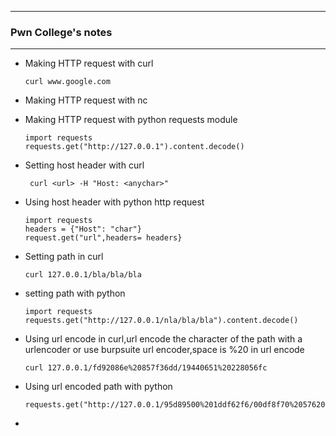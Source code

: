 * * *
### Pwn College's notes
* * *

- Making HTTP request with curl

      curl www.google.com
- Making HTTP request with nc

- Making HTTP request with python requests module

      import requests
      requests.get("http://127.0.0.1").content.decode()
- Setting host header with curl 

       curl <url> -H "Host: <anychar>"
- Using host header with python http request

      import requests
      headers = {"Host": "char"}
      request.get("url",headers= headers}
- Setting path in curl
    
      curl 127.0.0.1/bla/bla/bla
- setting path with python

      import requests
      requests.get("http://127.0.0.1/nla/bla/bla").content.decode()
- Using url encode in curl,url encode the character of the path with a urlencoder or use burpsuite url encoder,space is %20 in url encode

      curl 127.0.0.1/fd92086e%20857f36dd/19440651%20228056fc
- Using url encoded path with python

      requests.get("http://127.0.0.1/95d89500%201ddf62f6/00df8f70%2057620caf").content.decode()
-
    
